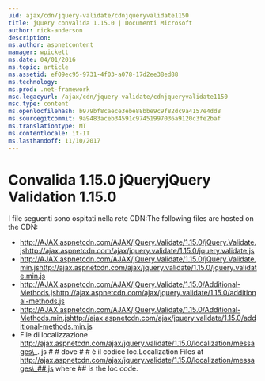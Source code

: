 ```yaml
---
uid: ajax/cdn/jquery-validate/cdnjqueryvalidate1150
title: jQuery convalida 1.15.0 | Documenti Microsoft
author: rick-anderson
description: 
ms.author: aspnetcontent
manager: wpickett
ms.date: 04/01/2016
ms.topic: article
ms.assetid: ef09ec95-9731-4f03-a078-17d2ee38ed88
ms.technology: 
ms.prod: .net-framework
msc.legacyurl: /ajax/cdn/jquery-validate/cdnjqueryvalidate1150
msc.type: content
ms.openlocfilehash: b979bf8caece3ebe88bbe9c9f82dc9a4157e4dd8
ms.sourcegitcommit: 9a9483aceb34591c97451997036a9120c3fe2baf
ms.translationtype: MT
ms.contentlocale: it-IT
ms.lasthandoff: 11/10/2017
---
```

<a name="jquery-validation-1150"></a><span data-ttu-id="d006e-102">Convalida 1.15.0 jQuery</span><span class="sxs-lookup"><span data-stu-id="d006e-102">jQuery Validation 1.15.0</span></span>
====================
<span data-ttu-id="d006e-103">I file seguenti sono ospitati nella rete CDN:</span><span class="sxs-lookup"><span data-stu-id="d006e-103">The following files are hosted on the CDN:</span></span>

- <span data-ttu-id="d006e-104">http://AJAX.aspnetcdn.com/AJAX/jQuery.Validate/1.15.0/jQuery.Validate.js</span><span class="sxs-lookup"><span data-stu-id="d006e-104">http://ajax.aspnetcdn.com/ajax/jquery.validate/1.15.0/jquery.validate.js</span></span>
- <span data-ttu-id="d006e-105">http://AJAX.aspnetcdn.com/AJAX/jQuery.Validate/1.15.0/jQuery.Validate.min.js</span><span class="sxs-lookup"><span data-stu-id="d006e-105">http://ajax.aspnetcdn.com/ajax/jquery.validate/1.15.0/jquery.validate.min.js</span></span>
- <span data-ttu-id="d006e-106">http://AJAX.aspnetcdn.com/AJAX/jQuery.Validate/1.15.0/Additional-Methods.js</span><span class="sxs-lookup"><span data-stu-id="d006e-106">http://ajax.aspnetcdn.com/ajax/jquery.validate/1.15.0/additional-methods.js</span></span>
- <span data-ttu-id="d006e-107">http://AJAX.aspnetcdn.com/AJAX/jQuery.Validate/1.15.0/Additional-Methods.min.js</span><span class="sxs-lookup"><span data-stu-id="d006e-107">http://ajax.aspnetcdn.com/ajax/jquery.validate/1.15.0/additional-methods.min.js</span></span>
- <span data-ttu-id="d006e-108">File di localizzazione http://ajax.aspnetcdn.com/ajax/jquery.validate/1.15.0/localization/messages\_. js # # dove # # è il codice loc.</span><span class="sxs-lookup"><span data-stu-id="d006e-108">Localization Files at http://ajax.aspnetcdn.com/ajax/jquery.validate/1.15.0/localization/messages\_##.js where ## is the loc code.</span></span>
